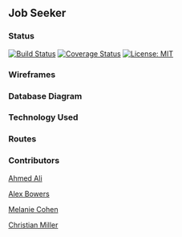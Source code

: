 ## Job Seeker

### Status
[![Build Status](https://travis-ci.org/job-seeker/job-seeker-backend.svg?branch=staging)](https://travis-ci.org/job-seeker/job-seeker-backend)
[![Coverage Status](https://coveralls.io/repos/github/job-seeker/job-seeker-backend/badge.svg?branch=alex%2Fmonday%2Frouters)](https://coveralls.io/github/job-seeker/job-seeker-backend?branch=alex%2Fmonday%2Frouters)
[![License: MIT](https://img.shields.io/badge/License-MIT-yellow.svg)](https://opensource.org/licenses/MIT)

### Wireframes

### Database Diagram

### Technology Used

### Routes

### Contributors
[Ahmed Ali](https://github.com/AhmedAli93)  

[Alex Bowers](https://github.com/warlordlizard)  

[Melanie Cohen](https://github.com/melaniebcohen)  

[Christian Miller](https://github.com/ruskeezy)  
